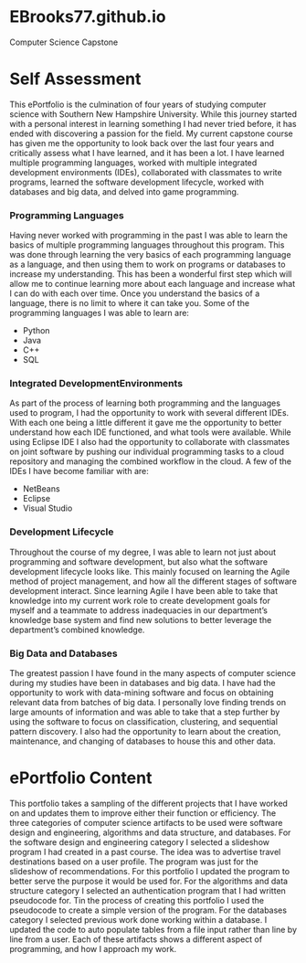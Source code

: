 # EBrooks77.github.io
Computer Science Capstone


# Self Assessment

This ePortfolio is the culmination of four years of studying computer science with Southern New Hampshire University. While this journey started with a personal interest in learning something I had never tried before, it has ended with discovering a passion for the field. My current capstone course has given me the opportunity to look back over the last four years and critically assess what I have learned, and it has been a lot. I have learned multiple programming languages, worked with multiple integrated development environments (IDEs), collaborated with classmates to write programs, learned the software development lifecycle, worked with databases and big data, and delved into game programming.

### Programming Languages
Having never worked with programming in the past I was able to learn the basics of multiple programming languages throughout this program. This was done through learning the very basics of each programming language as a language, and then using them to work on programs or databases to increase my understanding. This has been a wonderful first step which will allow me to continue learning more about each language and increase what I can do with each over time. Once you understand the basics of a language, there is no limit to where it can take you. Some of the programming languages I was able to learn are:

-	Python
-	Java
-	C++
-	SQL

### Integrated DevelopmentEnvironments
As part of the process of learning both programming and the languages used to program, I had the opportunity to work with several different IDEs. With each one being a little different it gave me the opportunity to better understand how each IDE functioned, and what tools were available. While using Eclipse IDE I also had the opportunity to collaborate with classmates on joint software by pushing our individual programming tasks to a cloud repository and managing the combined workflow in the cloud. A few of the IDEs I have become familiar with are:

-	NetBeans
-	Eclipse
-	Visual Studio

### Development Lifecycle
Throughout the course of my degree, I was able to learn not just about programming and software development, but also what the software development lifecycle looks like. This mainly focused on learning the Agile method of project management, and how all the different stages of software development interact. Since learning Agile I have been able to take that knowledge into my current work role to create development goals for myself and a teammate to address inadequacies in our department’s knowledge base system and find new solutions to better leverage the department’s combined knowledge.

### Big Data and Databases
The greatest passion I have found in the many aspects of computer science during my studies have been in databases and big data. I have had the opportunity to work with data-mining software and focus on obtaining relevant data from batches of big data. I personally love finding trends on large amounts of information and was able to take that a step further by using the software to focus on classification, clustering, and sequential pattern discovery. I also had the opportunity to learn about the creation, maintenance, and changing of databases to house this and other data. 


# ePortfolio Content

This portfolio takes a sampling of the different projects that I have worked on and updates them to improve either their function or efficiency. The three categories of computer science artifacts to be used were software design and engineering, algorithms and data structure, and databases. For the software design and engineering category I selected a slideshow program I had created in a past course. The idea was to advertise travel destinations based on a user profile. The program was just for the slideshow of recommendations. For this portfolio I updated the program to better serve the purpose it would be used for. For the algorithms and data structure category I selected an authentication program that I had written pseudocode for. Tin the process of creating this portfolio I used the pseudocode to create a simple version of the program. For the databases category I selected previous work done working within a database. I updated the code to auto populate tables from a file input rather than line by line from a user. Each of these artifacts shows a different aspect of programming, and how I approach my work.
